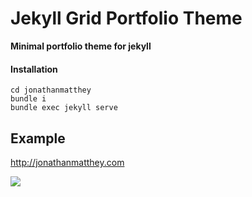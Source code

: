 # Jekyll Grid Portfolio Theme

__Minimal portfolio theme for jekyll__

#### Installation

```git clone git@github.com:JonathanMatthey/jonathanmatthey.com.git
cd jonathanmatthey
bundle i
bundle exec jekyll serve
```

## Example

http://jonathanmatthey.com

![](https://i.imgur.com/HU27xIF.png)
